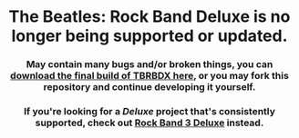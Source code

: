 <div align="center">

# The Beatles: Rock Band Deluxe is no longer being supported or updated.
### May contain many bugs and/or broken things, you can [download the final build of TBRBDX here](https://github.com/Milohax-archive/beatles-rock-band-deluxe/releases), or you may fork this repository and continue developing it yourself.
### If you're looking for a *Deluxe* project that's consistently supported, check out [Rock Band 3 Deluxe](https://rb3dx.neocities.org/) instead.
